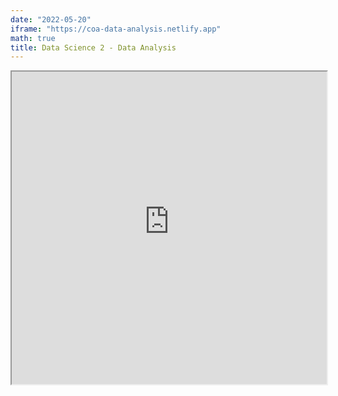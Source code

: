 ```yaml
---
date: "2022-05-20"
iframe: "https://coa-data-analysis.netlify.app"
math: true
title: Data Science 2 - Data Analysis
---
```


<iframe src="https://coa-data-analysis.netlify.app/" width = "100%" height = "500"  title="Data Science 2 - Data Analysis"></iframe>



